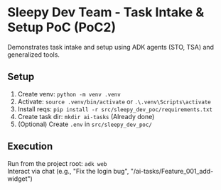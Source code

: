 # Sleepy Dev Team - Task Intake & Setup PoC (PoC2)

Demonstrates task intake and setup using ADK agents (STO, TSA)
and generalized tools.

## Setup
1. Create venv: `python -m venv .venv`
2. Activate: `source .venv/bin/activate` or `.\.venv\Scripts\activate`
3. Install reqs: `pip install -r src/sleepy_dev_poc/requirements.txt`
4. Create task dir: `mkdir ai-tasks` (Already done)
5. (Optional) Create `.env` in `src/sleepy_dev_poc/`

## Execution
Run from the project root: `adk web`  
Interact via chat (e.g., "Fix the login bug", "/ai-tasks/Feature_001_add-widget")
